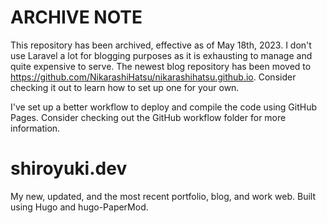 # ARCHIVE NOTE
This repository has been archived, effective as of May 18th, 2023. I don't use Laravel a lot for blogging purposes as it is exhausting to manage and quite expensive to serve. The newest blog repository has been moved to https://github.com/NikarashiHatsu/nikarashihatsu.github.io. Consider checking it out to learn how to set up one for your own.

I've set up a better workflow to deploy and compile the code using GitHub Pages. Consider checking out the GitHub workflow folder for more information.

# shiroyuki.dev
My new, updated, and the most recent portfolio, blog, and work web. Built using Hugo and hugo-PaperMod.
